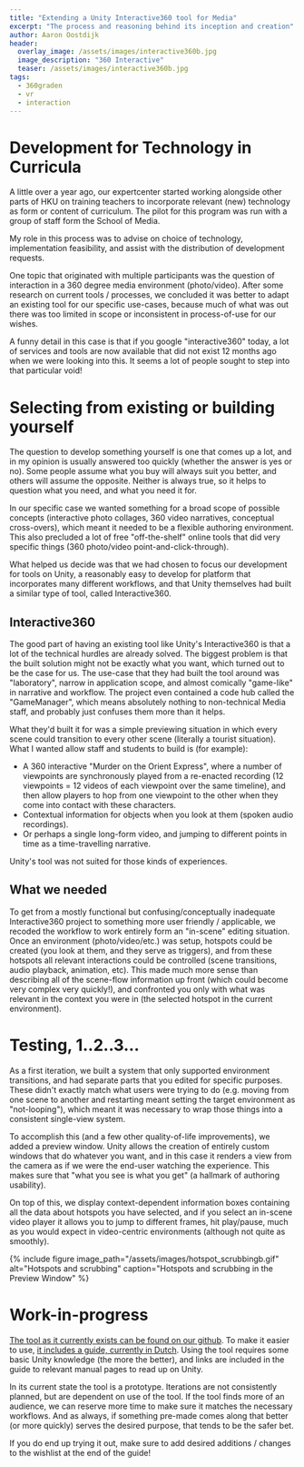 ```yaml
---
title: "Extending a Unity Interactive360 tool for Media"
excerpt: "The process and reasoning behind its inception and creation"
author: Aaron Oostdijk
header:
  overlay_image: /assets/images/interactive360b.jpg
  image_description: "360 Interactive"
  teaser: /assets/images/interactive360b.jpg
tags: 
  - 360graden
  - vr
  - interaction
---
```


# Development for Technology in Curricula
A little over a year ago, our expertcenter started working alongside other parts of HKU on training teachers to incorporate relevant (new) technology as form or content of curriculum. The pilot for this program was run with a group of staff form the School of Media.

My role in this process was to advise on choice of technology, implementation feasibility, and assist with the distribution of development requests.

One topic that originated with multiple participants was the question of interaction in a 360 degree media environment (photo/video). After some research on current tools / processes, we concluded it was better to adapt an existing tool for our specific use-cases, because much of what was out there was too limited in scope or inconsistent in process-of-use for our wishes.

A funny detail in this case is that if you google "interactive360" today, a lot of services and tools are now available that did not exist 12 months ago when we were looking into this. It seems a lot of people sought to step into that particular void!

# Selecting from existing or building yourself
The question to develop something yourself is one that comes up a lot, and in my opinion is usually answered too quickly (whether the answer is yes or no). Some people assume what you buy will always suit you better, and others will assume the opposite. Neither is always true, so it helps to question what you need, and what you need it for.

In our specific case we wanted something for a broad scope of possible concepts (interactive photo collages, 360 video narratives, conceptual cross-overs), which meant it needed to be a flexible authoring environment. This also precluded a lot of free "off-the-shelf" online tools that did very specific things (360 photo/video point-and-click-through).

What helped us decide was that we had chosen to focus our development for tools on Unity, a reasonably easy to develop for platform that incorporates many different workflows, and that Unity themselves had built a similar type of tool, called Interactive360.

## Interactive360 
The good part of having an existing tool like Unity's Interactive360 is that a lot of the technical hurdles are already solved. The biggest problem is that the built solution might not be exactly what you want, which turned out to be the case for us. The use-case that they had built the tool around was "laboratory", narrow in application scope, and almost comically "game-like" in narrative and workflow. The project even contained a code hub called the "GameManager", which means absolutely nothing to non-technical Media staff, and probably just confuses them more than it helps.

What they'd built it for was a simple previewing situation in which every scene could transition to every other scene (literally a tourist situation). What I wanted allow staff and students to build is (for example):
 * A 360 interactive "Murder on the Orient Express", where a number of viewpoints are synchronously played from a re-enacted recording (12 viewpoints = 12 videos of each viewpoint over the same timeline), and then allow players to hop from one viewpoint to the other when they come into contact with these characters.
 * Contextual information for objects when you look at them (spoken audio recordings).
 * Or perhaps a single long-form video, and jumping to different points in time as a time-travelling narrative.
 
Unity's tool was not suited for those kinds of experiences.

## What we needed
To get from a mostly functional but confusing/conceptually inadequate Interactive360 project to something more user friendly / applicable, we recoded the workflow to work entirely form an "in-scene" editing situation. Once an environment (photo/video/etc.) was setup, hotspots could be created (you look at them, and they serve as triggers), and from these hotspots all relevant interactions could be controlled (scene transitions, audio playback, animation, etc). This made much more sense than describing all of the scene-flow information up front (which could become very complex very quickly!), and confronted you only with what was relevant in the context you were in (the selected hotspot in the current environment).

# Testing, 1..2..3...
As a first iteration, we built a system that only supported environment transitions, and had separate parts that you edited for specific purposes. These didn't exactly match what users were trying to do (e.g. moving from one scene to another and restarting meant setting the target environment as "not-looping"), which meant it was necessary to wrap those things into a consistent single-view system.

To accomplish this (and a few other quality-of-life improvements), we added a preview window. Unity allows the creation of entirely custom windows that do whatever you want, and in this case it renders a view from the camera as if we were the end-user watching the experience. This makes sure that "what you see is what you get" (a hallmark of authoring usability).

On top of this, we display context-dependent information boxes containing all the data about hotspots you have selected, and if you select an in-scene video player it allows you to jump to different frames, hit play/pause, much as you would expect in video-centric environments (although not quite as smoothly).

{% include figure image_path="/assets/images/hotspot_scrubbingb.gif" alt="Hotspots and scrubbing" caption="Hotspots and scrubbing in the Preview Window" %}

# Work-in-progress
[The tool as it currently exists can be found on our github](https://github.com/hku-ect/Interactive360/). To make it easier to use, [it includes a guide, currently in Dutch](https://docs.google.com/document/d/1OA4tkpSlE70pcxec8rRz_iIMjKGZZEtIRvh-9nvgShg). Using the tool requires some basic Unity knowledge (the more the better), and links are included in the guide to relevant manual pages to read up on Unity.

In its current state the tool is a prototype. Iterations are not consistently planned, but are dependent on use of the tool. If the tool finds more of an audience, we can reserve more time to make sure it matches the necessary workflows. And as always, if something pre-made comes along that better (or more quickly) serves the desired purpose, that tends to be the safer bet.

If you do end up trying it out, make sure to add desired additions / changes to the wishlist at the end of the guide!
